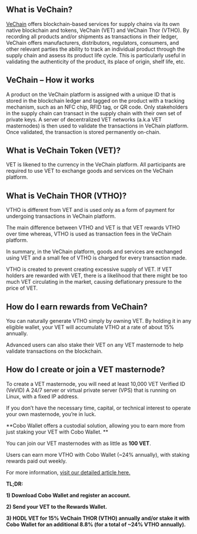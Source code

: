 ## What is VeChain?

<a href="http://vechain.com" target="_blank">VeChain</a> offers blockchain-based services for supply chains via its own native blockchain and tokens, VeChain (VET) and VeChain Thor (VTHO).  By recording all products and/or shipments as transactions in their ledger, VeChain offers manufacturers, distributors, regulators, consumers, and other relevant parties the ability to track an individual product through the supply chain and assess its product life cycle. This is particularly useful in validating the authenticity of the product,  its place of origin, shelf life, etc.


## VeChain – How it works

A product on the VeChain platform is assigned with a unique ID that is stored in the blockchain ledger and tagged on the product with a tracking mechanism, such as an NFC chip, RFID tag, or QR code. Only stakeholders in the supply chain can transact in the supply chain with their own set of private keys. A server of decentralized VET networks (a.k.a VET masternodes) is then used to validate the transactions in VeChain platform. Once validated, the transaction is stored permanently on-chain.


## What is VeChain Token (VET)?

VET is likened to the currency in the VeChain platform. All participants are required to use VET to exchange goods and services on the VeChain platform.


## What is VeChain THOR (VTHO)?

VTHO is different from VET and is used only as a form of payment for undergoing transactions in VeChain platform.

The main difference between VTHO and VET is that VET rewards VTHO over time whereas, VTHO is used as transaction fees in the VeChain platform.

In summary, in the VeChain platform, goods and services are exchanged using VET and a small fee of VTHO is charged for every transaction made.

VTHO is created to prevent creating excessive supply of VET. If VET holders are rewarded with VET, there is a likelihood that there might be too much VET circulating in the market, causing deflationary pressure to the price of VET.


## How do I earn rewards from VeChain? 
You can naturally generate VTHO simply by owning VET. By holding it in any eligible wallet, your VET will accumulate VTHO at a rate of about 15% annually. 

Advanced users can also stake their VET on any VET masternode to help validate transactions on the blockchain. 

## How do I create or join a VET masternode?

To create a VET masternode, you will need
at least 10,000 VET
Verified ID (VeVID)
A 24/7 server or virtual private server (VPS) that is running on Linux, with a fixed IP address.

If you don’t have the necessary time, capital, or technical interest to operate your own masternode, you’re in luck. 

**Cobo Wallet offers a custodial solution, allowing you to earn more from just staking your VET with Cobo Wallet. **

You can join our VET masternodes with as little as **100 VET**.

Users can earn more VTHO with Cobo Wallet (~24% annually), with staking rewards paid out weekly.

For more information, [visit our detailed article here.](https://support.cobo.com/hc/en-us/articles/360009103753-VET-Rewards-Details)


**TL;DR:**

**1) Download Cobo Wallet and register an account.**

**2) Send your VET to the Rewards Wallet.**

**3) HODL VET for 15% VeChain THOR (VTHO) annually and/or stake it with Cobo Wallet for an additional 8.8% (for a total of ~24% VTHO 
annually).**

